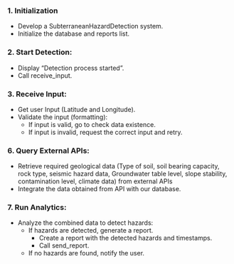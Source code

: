 ### 1. Initialization
 - Develop a SubterraneanHazardDetection system.
 - Initialize the database and reports list.
### 2. Start Detection:
  - Display “Detection process started”.
  - Call receive_input.
### 3. Receive Input:
  - Get user Input (Latitude and Longitude).
  - Validate the input (formatting):
    - If input is valid, go to check data existence.
    - If input is invalid, request the correct input and retry.

### 6. Query External APIs:
  - Retrieve required geological data (Type of soil, soil bearing capacity, rock type, seismic hazard data, Groundwater table level, slope stability, contamination level, climate data) from external APIs
  - Integrate the data obtained from API with our database.
### 7. Run Analytics:
  - Analyze the combined data to detect hazards:
    - If hazards are detected, generate a report.
      - Create a report with the detected hazards and timestamps.
      - Call send_report.
    - If no hazards are found, notify the user.